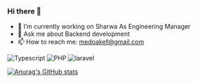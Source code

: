 ### Hi there 👋

- 🔭 I’m currently working on Sharwa As Engineering Manager
- 💬 Ask me about Backend development
- 📫 How to reach me: medoakef@gmail.com

![Typescript](https://img.shields.io/badge/-Typescript-gray?style=flat-square&logo=typescript)
![PHP](https://img.shields.io/badge/-php-blue?style=flat-square&logo=php)
![laravel](https://img.shields.io/badge/-laravel-blue?style=flat-square&logo=laravel)




[![Anurag's GitHub stats](https://github-readme-stats-sigma-five.vercel.app/api?username=mohamed-akef&count_private=true&show_icons=true&include_all_commits=true&theme=dark)](https://github.com/anuraghazra/github-readme-stats)
